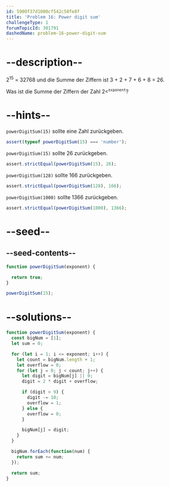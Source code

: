 ```yaml
---
id: 5900f37d1000cf542c50fe8f
title: 'Problem 16: Power digit sum'
challengeType: 1
forumTopicId: 301791
dashedName: problem-16-power-digit-sum
---
```


# --description--

2<sup>15</sup> = 32768 und die Summe der Ziffern ist 3 + 2 + 7 + 6 + 8 = 26.

Was ist die Summe der Ziffern der Zahl 2<<sup><code>exponent</code></sup>?

# --hints--

`powerDigitSum(15)` sollte eine Zahl zurückgeben.

```js
assert(typeof powerDigitSum(15) === 'number');
```

`powerDigitSum(15)` sollte 26 zurückgeben.

```js
assert.strictEqual(powerDigitSum(15), 26);
```

`powerDigitSum(128)` sollte 166 zurückgeben.

```js
assert.strictEqual(powerDigitSum(128), 166);
```

`powerDigitSum(1000)` sollte 1366 zurückgeben.

```js
assert.strictEqual(powerDigitSum(1000), 1366);
```

# --seed--

## --seed-contents--

```js
function powerDigitSum(exponent) {

  return true;
}

powerDigitSum(15);
```

# --solutions--

```js
function powerDigitSum(exponent) {
  const bigNum = [1];
  let sum = 0;

  for (let i = 1; i <= exponent; i++) {
    let count = bigNum.length + 1;
    let overflow = 0;
    for (let j = 0; j < count; j++) {
      let digit = bigNum[j] || 0;
      digit = 2 * digit + overflow;

      if (digit > 9) {
        digit -= 10;
        overflow = 1;
      } else {
        overflow = 0;
      }

      bigNum[j] = digit;
    }
  }

  bigNum.forEach(function(num) {
    return sum += num;
  });

  return sum;
}
```
